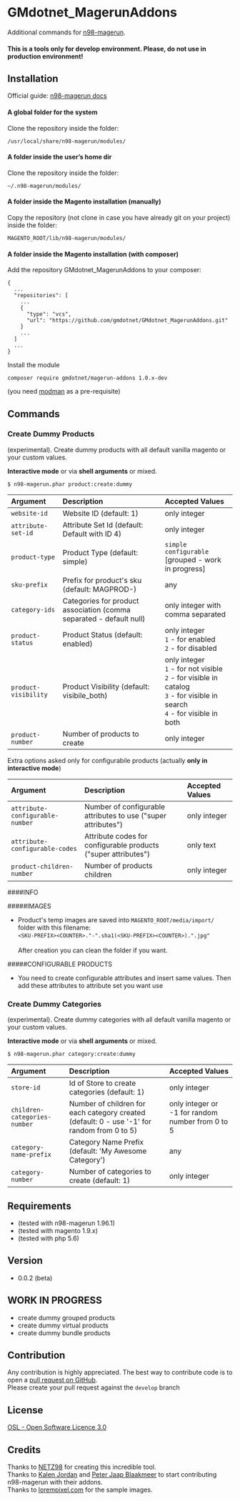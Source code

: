 GMdotnet_MagerunAddons
=======================

Additional commands for [n98-magerun](https://github.com/netz98/n98-magerun).

#### This is a tools only for develop environment. Please, do not use in production environment! 

## Installation

Official guide: [n98-magerun docs](http://magerun.net/introducting-the-new-n98-magerun-module-system/)

#### A global folder for the system

Clone the repository inside the folder:
```
/usr/local/share/n98-magerun/modules/
```

#### A folder inside the user’s home dir
Clone the repository inside the folder:
```
~/.n98-magerun/modules/
```

#### A folder inside the Magento installation (manually)
Copy the repository (not clone in case you have already git on your project) inside the folder:
```
MAGENTO_ROOT/lib/n98-magerun/modules/
```
 
#### A folder inside the Magento installation (with composer)

Add the repository GMdotnet_MagerunAddons to your composer:

```
{
  ...
  "repositories": [
    ...
    {
      "type": "vcs",
      "url": "https://github.com/gmdotnet/GMdotnet_MagerunAddons.git"
    }
    ...
  ]
  ...
}
```

Install the module

```
composer require gmdotnet/magerun-addons 1.0.x-dev
```

(you need [modman](https://github.com/colinmollenhour/modman) as a pre-requisite)



## Commands

### Create Dummy Products ###

(experimental). Create dummy products with all default vanilla magento or your custom values.

**Interactive mode** or via **shell arguments** or mixed.

```
$ n98-magerun.phar product:create:dummy
```

Argument             | Description                                                         | Accepted Values                                                                                                                               |
:------------------- | :------------------------------------------------------------------ | :-------------------------------------------------------------------------------------------------------------------------------------------- |
`website-id`         | Website ID (default: 1)                                             | only integer
`attribute-set-id`   | Attribute Set Id (default: Default with ID 4)                       | only integer
`product-type`       | Product Type (default: simple)                                      | `simple`<br />`configurable`<br />[grouped - work in progress]
`sku-prefix`         | Prefix for product's sku (default: MAGPROD-)                        | any
`category-ids`       | Categories for product association (comma separated - default null) | only integer with comma separated
`product-status`     | Product Status (default: enabled)                                   | only integer <br /> `1` - for enabled <br /> `2` - for disabled
`product-visibility` | Product Visibility (default: visibile_both)                         | only integer <br /> `1` - for not visible <br /> `2` - for visible in catalog <br /> `3` - for visible in search <br /> `4` - for visible in both
`product-number`     | Number of products to create                                        | only integer


Extra options asked only for configurabile products (actually **only in interactive mode**)

Argument                        | Description                                                    | Accepted Values     |
:------------------------------ | :------------------------------------------------------------- | :------------------ |
`attribute-configurable-number` | Number of configurable attributes to use ("super attributes")  | only integer        |
`attribute-configurable-codes`  | Attribute codes for configurable products ("super attributes") | only text           |
`product-children-number`       | Number of products children                                    | only integer        |


####INFO

#####IMAGES
- Product's temp images are saved into `MAGENTO_ROOT/media/import/` folder with this filename: <br />`<SKU-PREFIX><COUNTER>."-".sha1(<SKU-PREFIX><COUNTER>).".jpg"`<br /><br />After creation you can clean the folder if you want.

#####CONFIGURABLE PRODUCTS
- You need to create configurable attributes and insert same values. Then add these attributes to attribute set you want use

### Create Dummy Categories ###

(experimental). Create dummy categories with all default vanilla magento or your custom values.

**Interactive mode** or via **shell arguments** or mixed.

```
$ n98-magerun.phar category:create:dummy
```

Argument                     | Description                                                                                 | Accepted Values                                  |
:--------------------------- | :------------------------------------------------------------------------------------------ | :----------------------------------------------- |
`store-id`                   | Id of Store to create categories (default: 1)                                               | only integer                                     |
`children-categories-number` | Number of children for each category created (default: 0 - use '-1' for random from 0 to 5) | only integer or -1 for random number from 0 to 5 |
`category-name-prefix`       | Category Name Prefix (default: 'My Awesome Category')                                       | any                                              |
`category-number`            | Number of categories to create (default: 1)                                                 | only integer                                     |

## Requirements
- (tested with n98-magerun 1.96.1)
- (tested with magento 1.9.x)
- (tested with php 5.6)

## Version
- 0.0.2 (beta)

## WORK IN PROGRESS
- create dummy grouped products
- create dummy virtual products
- create dummy bundle products

## Contribution
Any contribution is highly appreciated. The best way to contribute code is to open a [pull request on GitHub](https://help.github.com/articles/using-pull-requests).<br />Please create your pull request against the `develop` branch

## License
[OSL - Open Software Licence 3.0](http://opensource.org/licenses/osl-3.0.php)

## Credits

Thanks to [NETZ98](http://www.netz98.de/) for creating this incredible tool.<br />
Thanks to [Kalen Jordan](https://github.com/kalenjordan) and [Peter Jaap Blaakmeer](https://github.com/peterjaap) to start contributing n98-magerun with their addons.<br />
Thanks to [lorempixel.com](http://lorempixel.com) for the sample images.

